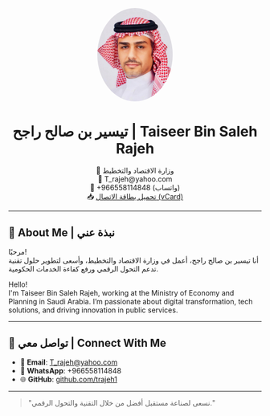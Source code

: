 <p align="center">
  <img src="https://github.com/trajeh1/trajeh1/raw/main/profile-photo.jpg" width="150" style="border-radius: 50%;" />
</p>

<h1 align="center">تيسير بن صالح راجح | Taiseer Bin Saleh Rajeh</h1>

<p align="center">
📍 وزارة الاقتصاد والتخطيط<br>
📧 T_rajeh@yahoo.com<br>
📱 +966558114848 (واتساب)<br>
📥 <a href="https://github.com/trajeh1/trajeh1/raw/main/contact.vcf">تحميل بطاقة الاتصال (vCard)</a>
</p>

---

## 👋 About Me | نبذة عني

مرحبًا!  
أنا تيسير بن صالح راجح، أعمل في وزارة الاقتصاد والتخطيط، وأسعى لتطوير حلول تقنية تدعم التحول الرقمي ورفع كفاءة الخدمات الحكومية.

Hello!  
I'm Taiseer Bin Saleh Rajeh, working at the Ministry of Economy and Planning in Saudi Arabia. I’m passionate about digital transformation, tech solutions, and driving innovation in public services.

---

## 🔗 تواصل معي | Connect With Me

- 📧 **Email**: T_rajeh@yahoo.com  
- 📱 **WhatsApp**: +966558114848  
- 🌐 **GitHub**: [github.com/trajeh1](https://github.com/trajeh1)

---

> "نسعى لصناعة مستقبل أفضل من خلال التقنية والتحول الرقمي."
